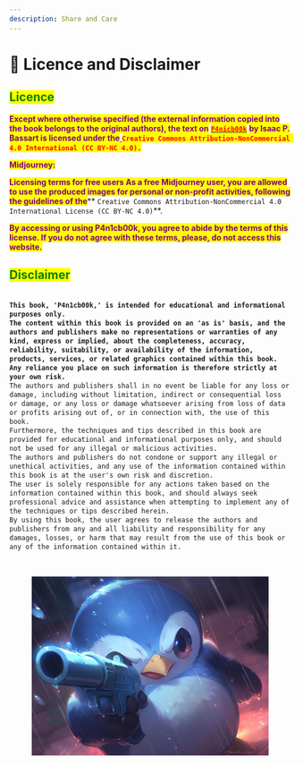 ```yaml
---
description: Share and Care
---
```


# 🚨 Licence and Disclaimer

## <mark style="color:green;">Licence</mark>&#x20;

<mark style="color:purple;">**Except where otherwise specified (the external information copied into the book belongs to the original authors), the text on**</mark> [<mark style="color:red;">**`P4nicb00k`**</mark>](https://panic-thread.gitbook.io/p4n1cb00k) <mark style="color:purple;">**by Isaac P. Bassart is licensed under the**</mark>[ ](https://creativecommons.org/licenses/by-nc/4.0/)<mark style="color:red;">**`Creative Commons Attribution-NonCommercial 4.0 International (CC BY-NC 4.0)`**</mark><mark style="color:purple;">**`.`**</mark>

<mark style="color:purple;">**Midjourney:**</mark>

<mark style="color:purple;">**Licensing terms for free users As a free Midjourney user, you are allowed to use the produced images for personal or non-profit activities, following the guidelines of the**</mark>** **<mark style="color:red;">**`Creative Commons Attribution-NonCommercial 4.0 International License (CC BY-NC 4.0)`**</mark>.

<mark style="color:purple;">**By accessing or using P4n1cb00k, you agree to abide by the terms of this license. If you do not agree with these terms, please, do not access this website.**</mark>

## <mark style="color:green;">**Disclaimer**</mark>

<pre><code><strong>
</strong><strong>This book, 'P4n1cb00k,' is intended for educational and informational purposes only.
</strong><strong>The content within this book is provided on an 'as is' basis, and the authors and publishers make no representations or warranties of any kind, express or implied, about the completeness, accuracy, reliability, suitability, or availability of the information, products, services, or related graphics contained within this book.
</strong><strong>Any reliance you place on such information is therefore strictly at your own risk.
</strong>The authors and publishers shall in no event be liable for any loss or damage, including without limitation, indirect or consequential loss or damage, or any loss or damage whatsoever arising from loss of data or profits arising out of, or in connection with, the use of this book.
Furthermore, the techniques and tips described in this book are provided for educational and informational purposes only, and should not be used for any illegal or malicious activities.
The authors and publishers do not condone or support any illegal or unethical activities, and any use of the information contained within this book is at the user's own risk and discretion.
The user is solely responsible for any actions taken based on the information contained within this book, and should always seek professional advice and assistance when attempting to implement any of the techniques or tips described herein.
By using this book, the user agrees to release the authors and publishers from any and all liability and responsibility for any damages, losses, or harm that may result from the use of this book or any of the information contained within it.
 

</code></pre>

<figure><img src="../.gitbook/assets/KittenHugs_close_up_a_little_blue_penguin_holding_a_gun_pointin_275eafdd-241f-488c-8a04-f7e3d81b0cd6.jpeg" alt=""><figcaption></figcaption></figure>
